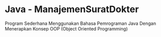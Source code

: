 # Java - ManajemenSuratDokter
Program Sederhana Menggunakan Bahasa Pemrograman Java Dengan Menerapkan Konsep OOP (Object Oriented Programming)
